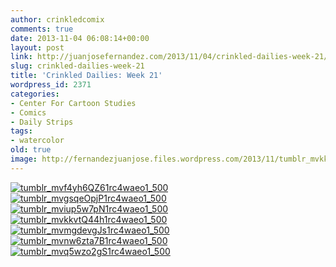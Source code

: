 ```yaml
---
author: crinkledcomix
comments: true
date: 2013-11-04 06:08:14+00:00
layout: post
link: http://juanjosefernandez.com/2013/11/04/crinkled-dailies-week-21/
slug: crinkled-dailies-week-21
title: 'Crinkled Dailies: Week 21'
wordpress_id: 2371
categories:
- Center For Cartoon Studies
- Comics
- Daily Strips
tags:
- watercolor
old: true
image: http://fernandezjuanjose.files.wordpress.com/2013/11/tumblr_mvkkvtq44h1rc4waeo1_500.gif
---
```


[![tumblr_mvf4yh6QZ61rc4waeo1_500](http://fernandezjuanjose.files.wordpress.com/2013/11/tumblr_mvf4yh6qz61rc4waeo1_500.gif)](http://fernandezjuanjose.files.wordpress.com/2013/11/tumblr_mvf4yh6qz61rc4waeo1_500.gif) [![tumblr_mvgsqeOpjP1rc4waeo1_500](http://fernandezjuanjose.files.wordpress.com/2013/11/tumblr_mvgsqeopjp1rc4waeo1_500.gif)](http://fernandezjuanjose.files.wordpress.com/2013/11/tumblr_mvgsqeopjp1rc4waeo1_500.gif) [![tumblr_mviup5w7pN1rc4waeo1_500](http://fernandezjuanjose.files.wordpress.com/2013/11/tumblr_mviup5w7pn1rc4waeo1_500.gif)](http://fernandezjuanjose.files.wordpress.com/2013/11/tumblr_mviup5w7pn1rc4waeo1_500.gif) [![tumblr_mvkkvtQ44h1rc4waeo1_500](http://fernandezjuanjose.files.wordpress.com/2013/11/tumblr_mvkkvtq44h1rc4waeo1_500.gif)](http://fernandezjuanjose.files.wordpress.com/2013/11/tumblr_mvkkvtq44h1rc4waeo1_500.gif) [![tumblr_mvmgdevgJs1rc4waeo1_500](http://fernandezjuanjose.files.wordpress.com/2013/11/tumblr_mvmgdevgjs1rc4waeo1_500.gif)](http://fernandezjuanjose.files.wordpress.com/2013/11/tumblr_mvmgdevgjs1rc4waeo1_500.gif) [![tumblr_mvnw6zta7B1rc4waeo1_500](http://fernandezjuanjose.files.wordpress.com/2013/11/tumblr_mvnw6zta7b1rc4waeo1_500.gif)](http://fernandezjuanjose.files.wordpress.com/2013/11/tumblr_mvnw6zta7b1rc4waeo1_500.gif) [![tumblr_mvq5wzo2gS1rc4waeo1_500](http://fernandezjuanjose.files.wordpress.com/2013/11/tumblr_mvq5wzo2gs1rc4waeo1_500.gif)](http://fernandezjuanjose.files.wordpress.com/2013/11/tumblr_mvq5wzo2gs1rc4waeo1_500.gif)

